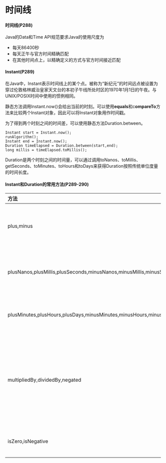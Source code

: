 # 时间线

#### 时间线\(P288\)

Java的Data和Time API规范要求Java的使用尺度为

* 每天86400秒
* 每天正午与官方时间精确匹配
* 在其他时间点上，以精确定义的方式与官方时间接近匹配

#### Instant\(P289\)

在Java中，Instant表示时间线上的某个点。被称为“新纪元”的时间远点被设置为穿过伦敦格林威治皇家天文台的本初子午线所处时区的1970年1月1日的午夜。与UNIX/POSIX时间中使用的惯例相同。

静态方法调用Instant.now\(\)会给出当前的时刻。可以使用**equals**和c**ompareTo**方法来比较两个Instant对象，因此可以将Instant对象用作时间戳。

为了得到两个时刻之间的时间差，可以使用静态方法Duration.between。

```text
Instant start = Instant.now();
runAlgorithm();
Instant end = Instant.now();
Duration timeElapsed = Duration.between(start,end);
long millis = timeElapsed.toMillis();
```

Duration是两个时刻之间的时间量，可以通过调用toNanos、toMillis、getSeconds、toMinutes、toHours和toDays来获得Duration按照传统单位度量的时间长度。

#### Instant和Duration的常用方法\(P289-290\)

| 方法 | 描述 |
| :--- | :--- |
| plus,minus | 在当前的Instant或Duration上加上或减去一个Duration |
| plusNanos,plusMillis,plusSeconds,minusNanos,minusMillis,minusSeconds | 在当前的Instant或Duration上加上或减去给定时间单位的数值 |
| plusMinutes,plusHours,plusDays,minusMinutes,minusHours,minusDays | 在当前Duration上加上或减去给定时间单位的数值 |
| multipliedBy,dividedBy,negated | 返回当前的Duration乘以或除以给定long或-1而得到的Duration。注意，你可以缩放Duration，但是不能缩放Instant |
| isZero,isNegative | 检查当前的Duratin是否是0或负值 |

